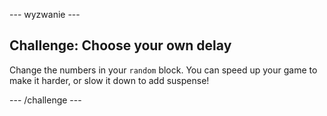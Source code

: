 \--- wyzwanie \---

## Challenge: Choose your own delay

Change the numbers in your `random` block. You can speed up your game to make it harder, or slow it down to add suspense!

\--- /challenge \---